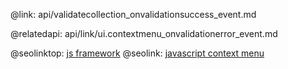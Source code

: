 @link: api/validatecollection_onvalidationsuccess_event.md

@relatedapi:
	api/link/ui.contextmenu_onvalidationerror_event.md

@seolinktop: [js framework](https://webix.com)
@seolink: [javascript context menu](https://webix.com/widget/contextmenu/)